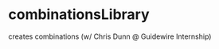 combinationsLibrary
===================

creates combinations (w/ Chris Dunn @ Guidewire Internship)
